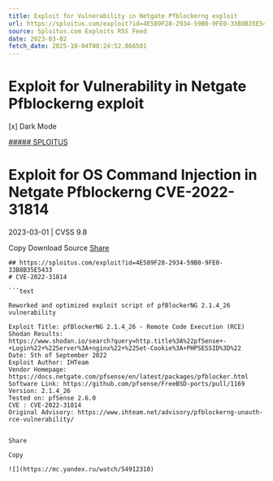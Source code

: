 ```yaml
---
title: Exploit for Vulnerability in Netgate Pfblockerng exploit
url: https://sploitus.com/exploit?id=4E589F28-2934-59B0-9FE0-33B8B35E5433&utm_source=rss&utm_medium=rss
source: Sploitus.com Exploits RSS Feed
date: 2023-03-02
fetch_date: 2025-10-04T08:24:52.866501
---
```


# Exploit for Vulnerability in Netgate Pfblockerng exploit

[x]
Dark Mode

[##### SPLOITUS](/)

# Exploit for OS Command Injection in Netgate Pfblockerng CVE-2022-31814

2023-03-01 | CVSS 9.8

Copy
Download
Source
[Share](#share-url)

```
## https://sploitus.com/exploit?id=4E589F28-2934-59B0-9FE0-33B8B35E5433
# CVE-2022-31814

```text

Reworked and optimized exploit script of pfBlockerNG 2.1.4_26 vulnerability

Exploit Title: pfBlockerNG 2.1.4_26 - Remote Code Execution (RCE)
Shodan Results:
https://www.shodan.io/search?query=http.title%3A%22pfSense+-+Login%22+%22Server%3A+nginx%22+%22Set-Cookie%3A+PHPSESSID%3D%22
Date: 5th of September 2022
Exploit Author: IHTeam
Vendor Homepage: https://docs.netgate.com/pfsense/en/latest/packages/pfblocker.html
Software Link: https://github.com/pfsense/FreeBSD-ports/pull/1169
Version: 2.1.4_26
Tested on: pfSense 2.6.0
CVE : CVE-2022-31814
Original Advisory: https://www.ihteam.net/advisory/pfblockerng-unauth-rce-vulnerability/
```
```

Share

Copy

![](https://mc.yandex.ru/watch/54912310)